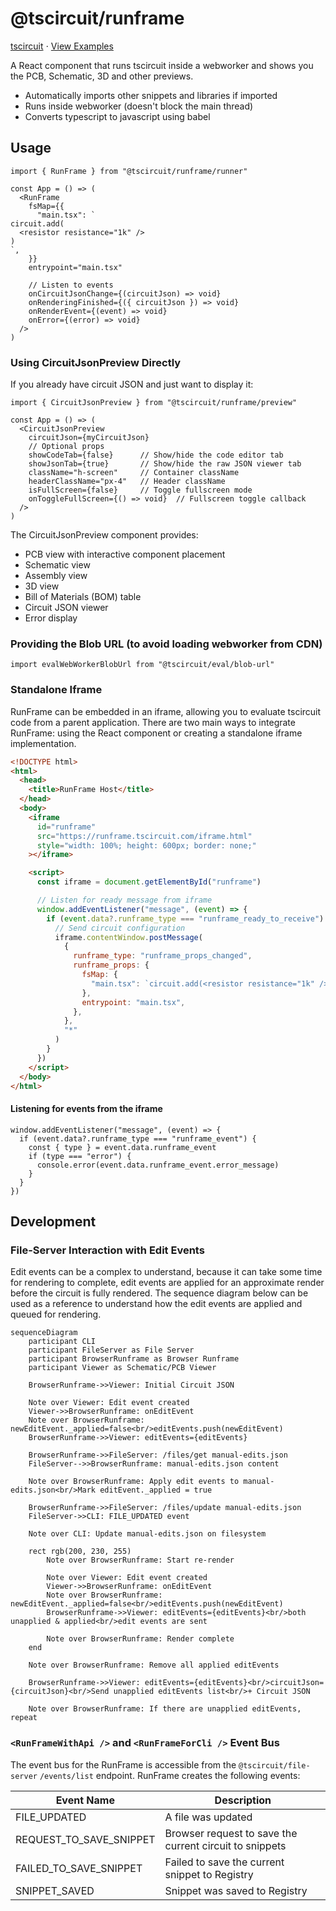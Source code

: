 # @tscircuit/runframe

[tscircuit](https://github.com/tscircuit/tscircuit) ⋅ [View Examples](https://runframe.vercel.app)

A React component that runs tscircuit inside a webworker and shows you the PCB,
Schematic, 3D and other previews.

- Automatically imports other snippets and libraries if imported
- Runs inside webworker (doesn't block the main thread)
- Converts typescript to javascript using babel

## Usage

```tsx
import { RunFrame } from "@tscircuit/runframe/runner"

const App = () => (
  <RunFrame
    fsMap={{
      "main.tsx": `
circuit.add(
  <resistor resistance="1k" />
)
`,
    }}
    entrypoint="main.tsx"

    // Listen to events
    onCircuitJsonChange={(circuitJson) => void}
    onRenderingFinished={({ circuitJson }) => void}
    onRenderEvent={(event) => void}
    onError={(error) => void}
  />
)
```

### Using CircuitJsonPreview Directly

If you already have circuit JSON and just want to display it:

```tsx
import { CircuitJsonPreview } from "@tscircuit/runframe/preview"

const App = () => (
  <CircuitJsonPreview
    circuitJson={myCircuitJson}
    // Optional props
    showCodeTab={false}      // Show/hide the code editor tab
    showJsonTab={true}       // Show/hide the raw JSON viewer tab
    className="h-screen"     // Container className
    headerClassName="px-4"   // Header className
    isFullScreen={false}     // Toggle fullscreen mode
    onToggleFullScreen={() => void}  // Fullscreen toggle callback
  />
)
```

The CircuitJsonPreview component provides:

- PCB view with interactive component placement
- Schematic view
- Assembly view
- 3D view
- Bill of Materials (BOM) table
- Circuit JSON viewer
- Error display

### Providing the Blob URL (to avoid loading webworker from CDN)

```tsx
import evalWebWorkerBlobUrl from "@tscircuit/eval/blob-url"
```

### Standalone Iframe

RunFrame can be embedded in an iframe, allowing you to evaluate tscircuit code from a parent application. There are two main ways to integrate RunFrame: using the React component or creating a standalone iframe implementation.

```html
<!DOCTYPE html>
<html>
  <head>
    <title>RunFrame Host</title>
  </head>
  <body>
    <iframe
      id="runframe"
      src="https://runframe.tscircuit.com/iframe.html"
      style="width: 100%; height: 600px; border: none;"
    ></iframe>

    <script>
      const iframe = document.getElementById("runframe")

      // Listen for ready message from iframe
      window.addEventListener("message", (event) => {
        if (event.data?.runframe_type === "runframe_ready_to_receive") {
          // Send circuit configuration
          iframe.contentWindow.postMessage(
            {
              runframe_type: "runframe_props_changed",
              runframe_props: {
                fsMap: {
                  "main.tsx": `circuit.add(<resistor resistance="1k" />)`,
                },
                entrypoint: "main.tsx",
              },
            },
            "*"
          )
        }
      })
    </script>
  </body>
</html>
```

#### Listening for events from the iframe

```tsx
window.addEventListener("message", (event) => {
  if (event.data?.runframe_type === "runframe_event") {
    const { type } = event.data.runframe_event
    if (type === "error") {
      console.error(event.data.runframe_event.error_message)
    }
  }
})
```

## Development

### File-Server Interaction with Edit Events

Edit events can be a complex to understand, because it can take some
time for rendering to complete, edit events are applied for an
approximate render before the circuit is fully rendered. The sequence
diagram below can be used as a reference to understand how the edit events
are applied and queued for rendering.

```mermaid
sequenceDiagram
    participant CLI
    participant FileServer as File Server
    participant BrowserRunframe as Browser Runframe
    participant Viewer as Schematic/PCB Viewer

    BrowserRunframe->>Viewer: Initial Circuit JSON

    Note over Viewer: Edit event created
    Viewer->>BrowserRunframe: onEditEvent
    Note over BrowserRunframe: newEditEvent._applied=false<br/>editEvents.push(newEditEvent)
    BrowserRunframe->>Viewer: editEvents={editEvents}

    BrowserRunframe->>FileServer: /files/get manual-edits.json
    FileServer-->>BrowserRunframe: manual-edits.json content

    Note over BrowserRunframe: Apply edit events to manual-edits.json<br/>Mark editEvent._applied = true

    BrowserRunframe->>FileServer: /files/update manual-edits.json
    FileServer->>CLI: FILE_UPDATED event

    Note over CLI: Update manual-edits.json on filesystem

    rect rgb(200, 230, 255)
        Note over BrowserRunframe: Start re-render

        Note over Viewer: Edit event created
        Viewer->>BrowserRunframe: onEditEvent
        Note over BrowserRunframe: newEditEvent._applied=false<br/>editEvents.push(newEditEvent)
        BrowserRunframe->>Viewer: editEvents={editEvents}<br/>both unapplied & applied<br/>edit events are sent

        Note over BrowserRunframe: Render complete
    end

    Note over BrowserRunframe: Remove all applied editEvents

    BrowserRunframe->>Viewer: editEvents={editEvents}<br/>circuitJson={circuitJson}<br/>Send unapplied editEvents list<br/>+ Circuit JSON

    Note over BrowserRunframe: If there are unapplied editEvents, repeat
```

### `<RunFrameWithApi />` and `<RunFrameForCli />` Event Bus

The event bus for the RunFrame is accessible from the `@tscircuit/file-server`
`/events/list` endpoint. RunFrame creates the following events:

| Event Name              | Description                                             |
| ----------------------- | ------------------------------------------------------- |
| FILE_UPDATED            | A file was updated                                      |
| REQUEST_TO_SAVE_SNIPPET | Browser request to save the current circuit to snippets |
| FAILED_TO_SAVE_SNIPPET  | Failed to save the current snippet to Registry          |
| SNIPPET_SAVED           | Snippet was saved to Registry                           |
